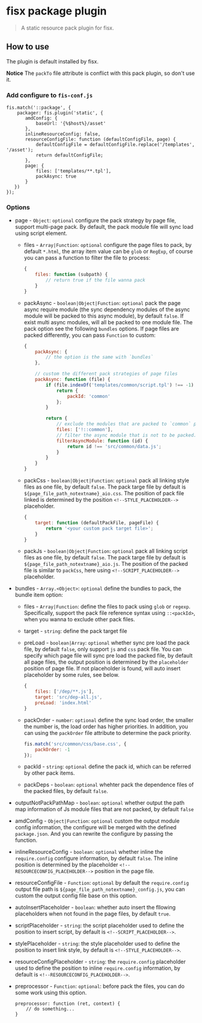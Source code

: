 fisx package plugin
========

> A static resource pack plugin for fisx.

## How to use

The plugin is default installed by fisx.

**Notice** The `packTo` file attribute is conflict with this pack plugin, so don't use it.

### Add configure to `fis-conf.js`

```javasciprt
fis.match('::package', {
    packager: fis.plugin('static', {
       amdConfig: {
           baseUrl: '{%$host%}/asset'
       },
       inlineResourceConfig: false,
       resourceConfigFile: function (defaultConfigFile, page) {
           defaultConfigFile = defaultConfigFile.replace('/templates', '/asset');
           return defaultConfigFile;
       },
       page: {
           files: ['templates/**.tpl'],
           packAsync: true
       }
   })
});
```
 
### Options

* page - `Object`: `optional` configure the pack strategy by page file, support multi-page pack. By default, the pack module file will sync load using script element.

    * files - `Array|Function`: `optional` configure the page files to pack, by default `*.html`, the array item value can be `glob` or `RegExp`, of course you can pass a function to filter the file to process:

        ```javascript
        {
            files: function (subpath) {
                // return true if the file wanna pack
            }
        }
        ```
    * packAsync - `boolean|Object|Function`: `optional` pack the page async require module (the sync dependency modules of the async module will be packed to this async module), by default `false`. If exist multi async modules, will all be packed to one module file. The pack option see the following `bundles` options. If page files are packed differently, you can pass `Function` to custom:

        ```javascript
        {
            packAsync: {
                // the option is the same with `bundles`
            },

            // custom the different pack strategies of page files
            packAsync: function (file) {
                if (file.indexOf('templates/common/script.tpl') !== -1) {
                    return {
                        packId: 'common'
                    };
                }

                return {
                    // exclude the modules that are packed to `common` pack file
                    files: ['!::common'],
                    // filter the async module that is not to be packed.
                    filterAsyncModule: function (id) {
                        return id !== 'src/common/data.js';
                    }
                }
            }
        }
        ```

    * packCss - `boolean|Object|Function`: `optional` pack all linking style files as one file, by default `false`. The pack targe file by default is `${page_file_path_notextname}_aio.css`. The position of pack file linked is determined by the position `<!--STYLE_PLACEHOLDER-->` placeholder.

        ```javascript
        {
            target: function (defaultPackFile, pageFile) {
                return '<your custom pack target file>';
            }
        }
        ```

    * packJs - `boolean|Object|Function`: `optional` pack all linking script files as one file, by default `false`. The pack targe file by default is `${page_file_path_notextname}_aio.js`. The position of the packed file is similar to `packCss`, here using `<!--SCRIPT_PLACEHOLDER-->` placeholder.

* bundles - `Array.<Object>`: `optional` define the bundles to pack, the bundle item option:

    * files - `Array|Function`: define the files to pack using `glob` or `regexp`. Specifically, support the pack file reference syntax using `::<packId>`, when you wanna to exclude other pack files.

    * target - `string`: define the pack target file

    * preLoad - `boolean|Array`: `optional` whether sync pre load the pack file, by default `false`, only support `js` and `css` pack file. You can specify which page file will sync pre load the packed file, by default all page files, the output position is determined by the `placeholder` position of page file. If not placeholder is found, will auto insert placeholder by some rules, see below.

        ```javascript
        {
            files: ['/dep/**.js'],
            target: 'src/dep-all.js',
            preLoad: 'index.html'
        }
        ```

    * packOrder - `number`: `optional` define the sync load order, the smaller the number is, the load order has higher priorities. In addition, you can using the `packOrder` file attribute to determine the pack priority.

        ```javascript
        fis.match('src/common/css/base.css', {
            packOrder: -1
        });
        ```

    * packId - `string`: `optional` define the pack id, which can be referred by other pack items.

    * packDeps - `boolean`: `optional` whehter pack the dependence files of the packed files, by default `false`.

* outputNotPackPathMap - `boolean`: `optional` whether output the path map information of Js module files that are not packed, by default `false`

* amdConfig - `Object|Function`: `optional` custom the output module config information, the configure will be merged with the defined `package.json`. And you can rewrite the configure by passing the function.

* inlineResourceConfig - `boolean`: `optional` whether inline the `require.config` configure information, by default `false`. The inline position is determined by the placeholder `<!--RESOURCECONFIG_PLACEHOLDER-->` position in the page file.

* resourceConfigFile - `Function`: `optional` by default the `require.config` output file path is `${page_file_path_notextname}_config.js`, you can custom the output config file base on this option.

* autoInsertPlaceholder - `boolean`: whether auto insert the fllowing placeholders when not found in the page files, by default `true`.

* scriptPlaceholder - `string`: the script placeholder used to define the position to insert script, by default is `<!--SCRIPT_PLACEHOLDER-->`.

* stylePlaceholder - `string`: the style placeholder used to define the position to insert link style, by default is `<!--STYLE_PLACEHOLDER-->`.

* resourceConfigPlaceholder - `string`: the `require.config` placeholder used to define the position to  inline `require.config` information, by default is `<!--RESOURCECONFIG_PLACEHOLDER-->`.

* preprocessor - `Function`: `optional`: before pack the files, you can do some work using this option.

    ```javasctipt
    preprocessor: function (ret, context) { 
        // do something...
    }
    ```

